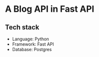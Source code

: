 # **A Blog API in Fast API**

## Tech stack 
- Language: Python
- Framework: Fast API
- Database: Postgres
